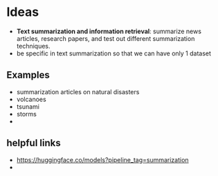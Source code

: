 # Ideas
- **Text summarization and information retrieval**: summarize news articles, research papers, and test out different summarization techniques.
- be specific in text summarization so that we can have only 1 dataset

## Examples
- summarization articles on natural disasters
- volcanoes
- tsunami
- storms
-

## helpful links
- https://huggingface.co/models?pipeline_tag=summarization
-